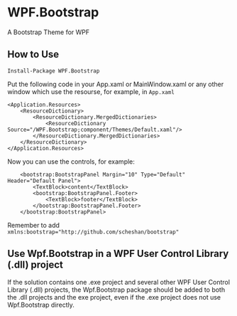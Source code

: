 # WPF.Bootstrap
A Bootstrap Theme for WPF

## How to Use

`Install-Package WPF.Bootstrap`

Put the following code in your App.xaml or MainWindow.xaml or any other window which use the resourse, for example, in `App.xaml`

    <Application.Resources>
        <ResourceDictionary>
            <ResourceDictionary.MergedDictionaries>
                <ResourceDictionary Source="/WPF.Bootstrap;component/Themes/Default.xaml"/>
            </ResourceDictionary.MergedDictionaries>
        </ResourceDictionary>
    </Application.Resources>
    
Now you can use the controls, for example:

        <bootstrap:BootstrapPanel Margin="10" Type="Default" Header="Default Panel">
            <TextBlock>content</TextBlock>
            <bootstrap:BootstrapPanel.Footer>
                <TextBlock>footer</TextBlock>
            </bootstrap:BootstrapPanel.Footer>
        </bootstrap:BootstrapPanel>
        
Remember to add `xmlns:bootstrap="http://github.com/scheshan/bootstrap"`

## Use Wpf.Bootstrap in a WPF User Control Library (.dll) project

If the solution contains one .exe project and several other WPF User Control Library (.dll) projects, the Wpf.Bootstrap package should be added to both the .dll projects and the exe project, even if the .exe project does not use Wpf.Bootstrap directly.
